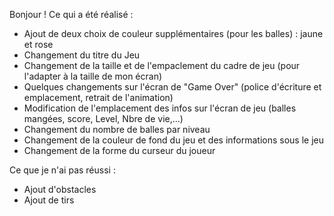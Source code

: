 Bonjour ! 
Ce qui a été réalisé : 

* Ajout de deux choix de couleur supplémentaires (pour les balles) : jaune et rose
* Changement du titre du Jeu
* Changement de la taille et de l'empaclement du cadre de jeu (pour l'adapter à la taille de mon écran)
* Quelques changements sur l'écran de "Game Over" (police d'écriture et emplacement, retrait de l'animation) 
* Modification de l'emplacement des infos sur l'écran de jeu (balles mangées, score, Level, Nbre de vie,...)
* Changement du nombre de balles par niveau
* Changement de la couleur de fond du jeu et des informations sous le jeu
* Changement de la forme du curseur du joueur

Ce que je n'ai pas réussi : 
* Ajout d'obstacles
* Ajout de tirs
